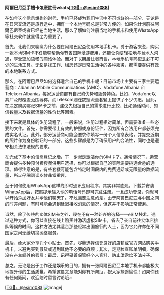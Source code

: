 **阿爾巴尼亞手機卡怎麽註冊whats[[TG💪+ @esim1088](https://t.me/s/esim1088)]**

在如今这个信息爆炸的时代，手机已经成为我们生活中不可或缺的一部分。无论是在日常交流还是旅行途中，拥有一个本地号码总是非常方便的。如果你计划前往阿爾巴尼亞或者已经在当地生活，那么了解如何注册当地的手机卡和使用WhatsApp等社交软件就显得尤为重要了。

首先，让我们来聊聊为什么要在阿爾巴尼亞使用本地手机卡。对于游客来说，购买一张本地SIM卡不仅能够帮助你节省国际漫游费用，还能让你更轻松地与当地人沟通，享受更加流畅的网络体验。而对于长期居住者而言，本地手机号码更是必不可少的生活工具。无论是找工作、租房还是日常生活中的各种服务，都需要提供有效的本地联系方式。

那么，在阿爾巴尼亞如何选择适合自己的手机卡呢？目前市场上主要有三家主要运营商：Albanian Mobile Communications (AMC)、Vodafone Albania 和 Telekom Albania。每家运营商都有自己的优势和服务特色。比如，Vodafone以其广泛的覆盖范围著称，而Telekom则在数据流量套餐上提供了不少优惠。因此，在决定购买哪张SIM卡之前，建议先根据自己的需求进行比较，比如通话时间、短信数量以及数据流量的性价比等因素。

接下来就是具体的注册流程了。一般来说，注册过程相对简单，但需要准备一些必要的文件。首先，你需要带上有效的护照或身份证件，因为所有合法用户都必须完成实名认证。此外，部分运营商可能会要求你填写一份个人信息表格，并提交近期的照片作为身份验证的一部分。这些步骤都是为了确保用户的合法性，同时也是遵守相关法律法规的要求。

在完成了基本的信息登记之后，下一步就是激活你的SIM卡了。通常情况下，运营商会提供多种预付费套餐供用户选择，你可以根据自己的实际需要挑选合适的选项。值得注意的是，有些套餐可能包含特定时间段内的免费通话或无限量的数据流量，所以仔细阅读条款非常重要。

至于如何使用WhatsApp这样的即时通讯应用程序，其实非常直观。下载并安装WhatsApp后，按照提示输入你的电话号码即可完成注册。一旦成功登录，你就可以开始添加好友并与他们聊天了。不过需要注意的是，由于阿爾巴尼亞与中国之间的时差问题，有时可能会遇到延迟接收消息的情况，但这并不影响正常使用。

当然，除了传统的实体SIM卡之外，现在还有一种新兴的选择——eSIM技术。通过这种方式，你可以直接在线上购买并激活虚拟SIM卡，省去了亲自前往实体店排队等候的时间。这种方法尤其适合那些经常出国旅行的人士，因为它允许你在不同国家之间无缝切换网络服务。

最后，给大家分享几个小贴士。首先，尽量选择信誉良好的店铺或官方网站购买手机卡，以避免买到假货或遇到其他不必要的麻烦；其次，定期检查账单明细，确保没有产生额外的费用；最后，记得妥善保管好个人资料，防止泄露给不法分子。

总之，无论是出于工作还是娱乐的目的，拥有一张阿爾巴尼亞本地手机卡都能极大地提升你的生活质量。希望这篇文章能对你有所帮助，祝大家旅途愉快！如果你还有任何疑问，欢迎随时留言讨论哦~

[[TG💪+ @esim1088](https://t.me/s/esim1088) ![Image](https://i.postimg.cc/4NQfJmqS/Snipaste-2025-05-13-00-14-12.png)]